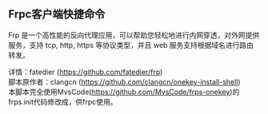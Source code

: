 <h2>Frpc客户端快捷命令</h2>
Frp 是一个高性能的反向代理应用，可以帮助您轻松地进行内网穿透，对外网提供服务，支持 tcp, http, https 等协议类型，并且 web 服务支持根据域名进行路由转发。

详情：fatedier (https://github.com/fatedier/frp)</br>
脚本原作者：clangcn (https://github.com/clangcn/onekey-install-shell)</br>
本脚本完全使用MvsCode(https://github.com/MvsCode/frps-onekey)的frps.init代码修改成，供frpc使用。
